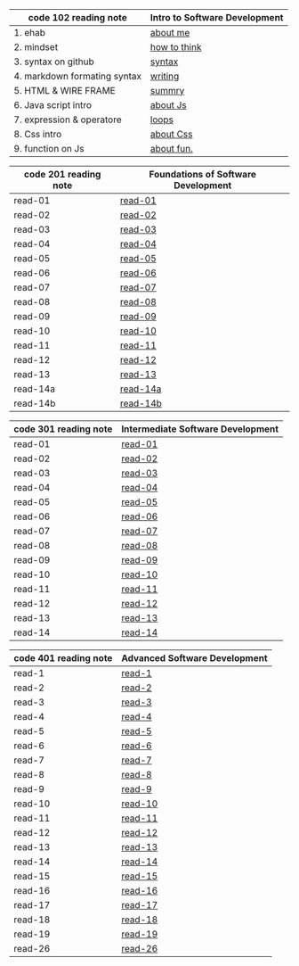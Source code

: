 | **code 102 reading note**    | **Intro to Software Development**                                     |
| ---------------------------- | --------------------------------------------------------------------- |
| 1. ehab                      | [about me](https://eng-ehabsaleh.github.io/reading-note/intro)        |
| 2. mindset                   | [how to think](https://eng-ehabsaleh.github.io/reading-note/mindset)  |
| 3. syntax on github          | [syntax](https://eng-ehabsaleh.github.io/reading-note/github)         |
| 4. markdown formating syntax | [writing](https://eng-ehabsaleh.github.io/reading-note/markdown)      |
| 5. HTML & WIRE FRAME         | [summry](https://eng-ehabsaleh.github.io/reading-note/sum)            |
| 6. Java script intro         | [about Js](https://eng-ehabsaleh.github.io/reading-note/Javascript)   |
| 7. expression & operatore    | [loops](https://eng-ehabsaleh.github.io/reading-note/loops)           |
| 8. Css intro                 | [about Css](https://eng-ehabsaleh.github.io/reading-note/css)         |
| 9. function on Js            | [about fun.](https://eng-ehabsaleh.github.io/reading-note/jsfunction) |

| **code 201 reading note** | **Foundations of Software Development**                            |
| ------------------------- | ------------------------------------------------------------------ |
| read-01                   | [read-01](https://eng-ehabsaleh.github.io/reading-note/class-01)   |
| read-02                   | [read-02](https://eng-ehabsaleh.github.io/reading-note/class-02)   |
| read-03                   | [read-03](https://eng-ehabsaleh.github.io/reading-note/class-03)   |
| read-04                   | [read-04](https://eng-ehabsaleh.github.io/reading-note/class-04)   |
| read-05                   | [read-05](https://eng-ehabsaleh.github.io/reading-note/class-05)   |
| read-06                   | [read-06](https://eng-ehabsaleh.github.io/reading-note/class-06)   |
| read-07                   | [read-07](https://eng-ehabsaleh.github.io/reading-note/class-07)   |
| read-08                   | [read-08](https://eng-ehabsaleh.github.io/reading-note/class-08)   |
| read-09                   | [read-09](https://eng-ehabsaleh.github.io/reading-note/class-09)   |
| read-10                   | [read-10](https://eng-ehabsaleh.github.io/reading-note/class-10)   |
| read-11                   | [read-11](https://eng-ehabsaleh.github.io/reading-note/class-11)   |
| read-12                   | [read-12](https://eng-ehabsaleh.github.io/reading-note/class-12)   |
| read-13                   | [read-13](https://eng-ehabsaleh.github.io/reading-note/class-13)   |
| read-14a                  | [read-14a](https://eng-ehabsaleh.github.io/reading-note/class-14a) |
| read-14b                  | [read-14b](https://eng-ehabsaleh.github.io/reading-note/class-14b) |

| **code 301 reading note** | **Intermediate Software Development**                               |
| ------------------------- | ------------------------------------------------------------------- |
| read-01                   | [read-01](https://eng-ehabsaleh.github.io/reading-note/class-01301) |
| read-02                   | [read-02](https://eng-ehabsaleh.github.io/reading-note/class-02301) |
| read-03                   | [read-03](https://eng-ehabsaleh.github.io/reading-note/class-03301) |
| read-04                   | [read-04](https://eng-ehabsaleh.github.io/reading-note/class-04301) |
| read-05                   | [read-05](https://eng-ehabsaleh.github.io/reading-note/class-05301) |
| read-06                   | [read-06](https://eng-ehabsaleh.github.io/reading-note/class-06301) |
| read-07                   | [read-07](https://eng-ehabsaleh.github.io/reading-note/class-07301) |
| read-08                   | [read-08](https://eng-ehabsaleh.github.io/reading-note/class-08301) |
| read-09                   | [read-09](https://eng-ehabsaleh.github.io/reading-note/class-09301) |
| read-10                   | [read-10](https://eng-ehabsaleh.github.io/reading-note/class-10301) |
| read-11                   | [read-11](https://eng-ehabsaleh.github.io/reading-note/class-11301) |
| read-12                   | [read-12](https://eng-ehabsaleh.github.io/reading-note/class-12301) |
| read-13                   | [read-13](https://eng-ehabsaleh.github.io/reading-note/class-13301) |
| read-14                   | [read-14](https://eng-ehabsaleh.github.io/reading-note/class-14301) |

| **code 401 reading note** | **Advanced Software Development**                                   |
| ------------------------- | ------------------------------------------------------------------- |
| read-1                    | [read-1](https://eng-ehabsaleh.github.io/reading-note/class-01401)  |
| read-2                    | [read-2](https://eng-ehabsaleh.github.io/reading-note/class-02401)  |
| read-3                    | [read-3](https://eng-ehabsaleh.github.io/reading-note/class-03401)  |
| read-4                    | [read-4](https://eng-ehabsaleh.github.io/reading-note/class-04401)  |
| read-5                    | [read-5](https://eng-ehabsaleh.github.io/reading-note/class-05401)  |
| read-6                    | [read-6](https://eng-ehabsaleh.github.io/reading-note/class-06401)  |
| read-7                    | [read-7](https://eng-ehabsaleh.github.io/reading-note/class-07401)  |
| read-8                    | [read-8](https://eng-ehabsaleh.github.io/reading-note/class-08401)  |
| read-9                    | [read-9](https://eng-ehabsaleh.github.io/reading-note/class-09401)  |
| read-10                   | [read-10](https://eng-ehabsaleh.github.io/reading-note/class-10401) |
| read-11                   | [read-11](https://eng-ehabsaleh.github.io/reading-note/class-11401) |
| read-12                   | [read-12](https://eng-ehabsaleh.github.io/reading-note/class-12401) |
| read-13                   | [read-13](https://eng-ehabsaleh.github.io/reading-note/class-13401) |
| read-14                   | [read-14](https://eng-ehabsaleh.github.io/reading-note/class-14401) |
| read-15                   | [read-15](https://eng-ehabsaleh.github.io/reading-note/class-15401) |
| read-16                   | [read-16](https://eng-ehabsaleh.github.io/reading-note/class-16401) |
| read-17                   | [read-17](https://eng-ehabsaleh.github.io/reading-note/class-17401) |
| read-18                   | [read-18](https://eng-ehabsaleh.github.io/reading-note/class-18401) |
| read-19                   | [read-19](https://eng-ehabsaleh.github.io/reading-note/class-19401) |
| read-26                   | [read-26](https://eng-ehabsaleh.github.io/reading-note/class-26401) |
